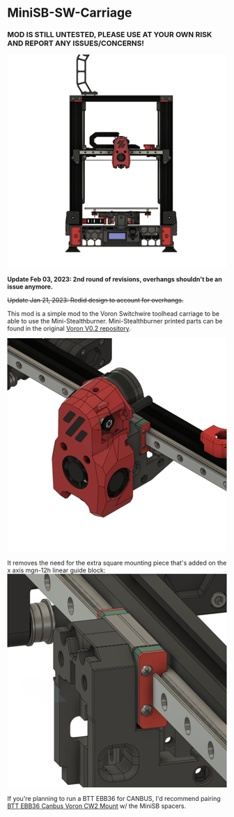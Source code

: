 # MiniSB-SW-Carriage
### MOD IS STILL UNTESTED, PLEASE USE AT YOUR OWN RISK AND REPORT ANY ISSUES/CONCERNS!

![EW_MINI_SB](https://github.com/SpoopySnek/MiniSB-SW-Carriage/blob/main/IMG/EW_MINI_SB.png)

**Update Feb 03, 2023: 2nd round of revisions, overhangs shouldn't be an issue anymore.**

~~Update Jan 21, 2023: Redid design to account for overhangs.~~

This mod is a simple mod to the Voron Switchwire toolhead carriage to be able to use the Mini-Stealthburner. Mini-Stealthburner printed parts can be found in the original [Voron V0.2 repository](https://github.com/VoronDesign/Voron-0).

![EW_MINI_SB_CARRIAGE](https://github.com/SpoopySnek/MiniSB-SW-Carriage/blob/main/IMG/EW_MINI_SB_CARRIAGE.png)

It removes the need for the extra square mounting piece that's added on the x axis mgn-12h linear guide block:
![EW_MINI_SB_CARRIAGE_MOUNTING](https://github.com/SpoopySnek/MiniSB-SW-Carriage/blob/main/IMG/EW_MINI_SB_CARRIAGE_MOUNTING.png)

If you're planning to run a BTT EBB36 for CANBUS, I'd recommend pairing [BTT EBB36 Canbus Voron CW2 Mount](https://www.printables.com/model/320325-btt-ebb36-canbus-voron-cw2-mount-moons-pancake-mot) w/ the MiniSB spacers.

